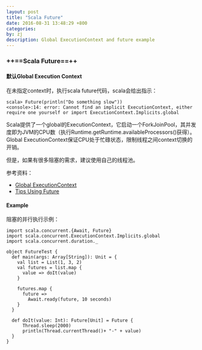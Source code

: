 ```yaml
---
layout: post
title: "Scala Future"
date: 2016-08-31 13:48:29 +800
categories: 
by: zj
description: Global ExecutionContext and future example
---
```


### ++==Scala Future==++

#### 默认Global Execution Context

在未指定context时，执行scala future代码，scala会给出指示：

```
scala> Future(println("Do something slow"))
<console>:14: error: Cannot find an implicit ExecutionContext, either require one yourself or import ExecutionContext.Implicits.global
```

Scala提供了一个global的ExecutionContext，它启动一个ForkJoinPool，其并发度即为JVM的CPU数（执行Runtime.getRuntime.availableProcessors()获得）。Global ExecutionContext保证CPU处于忙碌状态，限制线程之间context切换的开销。

但是，如果有很多阻塞的需求，建议使用自己的线程池。

参考资料：

- [Global ExecutionContext](http://blog.jessitron.com/2014/02/scala-global-executioncontext-makes.html)
- [Tips Using Future](http://tech.gilt.com/2015/01/05/some-quick-tips-for-using-scala-futures)

#### Example

阻塞的并行执行示例：

```
import scala.concurrent.{Await, Future}
import scala.concurrent.ExecutionContext.Implicits.global
import scala.concurrent.duration._

object FutureTest {
  def main(args: Array[String]): Unit = {
    val list = List(1, 3, 2)
    val futures = list.map {
      value => doIt(value)
    }

    futures.map {
      future =>
        Await.ready(future, 10 seconds)
    }
  }
  
  def doIt(value: Int): Future[Unit] = Future {
      Thread.sleep(2000)
      println(Thread.currentThread()+ "-" + value)
  }
}
```